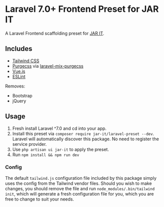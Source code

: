 # Laravel 7.0+ Frontend Preset for JAR IT

A Laravel Frontend scaffolding preset for [JAR IT](http://jar-it.com).

## Includes

- [Tailwind CSS](https://tailwindcss.com)
- [Purgecss](https://www.purgecss.com) via [laravel-mix-purgecss](https://github.com/spatie/laravel-mix-purgecss)
- [Vue.js](https://vuejs.org)
- [ESLint](https://eslint.org)

Removes:

- Bootstrap
- jQuery

## Usage

1. Fresh install Laravel ^7.0 and cd into your app.
2. Install this preset via `composer require jar-it/laravel-preset --dev`. Laravel will automatically discover this package. No need to register the service provider.
3. Use `php artisan ui jar-it` to apply the preset.
4. Run `npm install && npm run dev`

### Config

The default `tailwind.js` configuration file included by this package simply uses the config from the Tailwind vendor files. Should you wish to make changes, you should remove the file and run `node_modules/.bin/tailwind init`, which will generate a fresh configuration file for you, which you are free to change to suit your needs.
